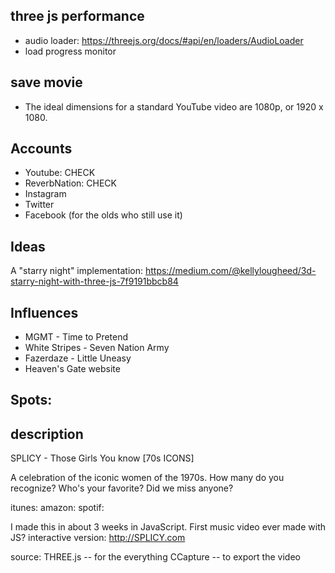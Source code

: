 
## three js performance
* audio loader: https://threejs.org/docs/#api/en/loaders/AudioLoader
* load progress monitor

## save movie
* The ideal dimensions for a standard YouTube video are 1080p, or 1920 x 1080. 

## Accounts
* Youtube: CHECK
* ReverbNation: CHECK
* Instagram
* Twitter
* Facebook (for the olds who still use it)


## Ideas
A "starry night" implementation:
https://medium.com/@kellylougheed/3d-starry-night-with-three-js-7f9191bbcb84

## Influences
* MGMT - Time to Pretend
* White Stripes - Seven Nation Army
* Fazerdaze - Little Uneasy
* Heaven's Gate website

## Spots:

## description
SPLICY - Those Girls You know [70s ICONS]

A celebration of the iconic women of the 1970s. How many do you recognize?  Who's your favorite?  Did we miss anyone?
 
itunes:
amazon:
spotif: 

I made this in about 3 weeks in JavaScript.  First music video ever made with JS?
interactive version: http://SPLICY.com

source: 
 THREE.js -- for the everything
 CCapture -- to export the video 